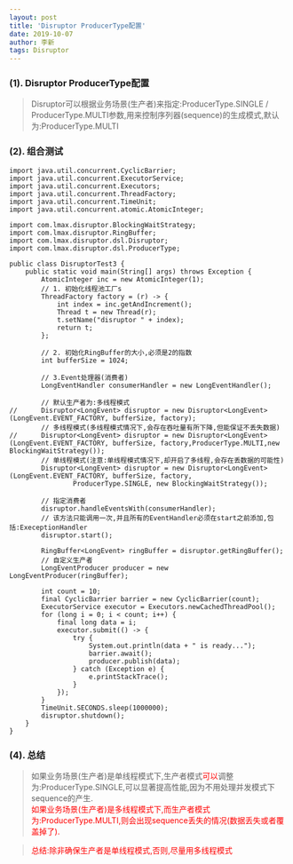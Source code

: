 ```yaml
---
layout: post
title: 'Disruptor ProducerType配置'
date: 2019-10-07
author: 李新
tags: Disruptor
---
```


### (1). Disruptor ProducerType配置
> Disruptor可以根据业务场景(生产者)来指定:ProducerType.SINGLE / ProducerType.MULTI参数,用来控制序列器(sequence)的生成模式,默认为:ProducerType.MULTI   

### (2). 组合测试
```
import java.util.concurrent.CyclicBarrier;
import java.util.concurrent.ExecutorService;
import java.util.concurrent.Executors;
import java.util.concurrent.ThreadFactory;
import java.util.concurrent.TimeUnit;
import java.util.concurrent.atomic.AtomicInteger;

import com.lmax.disruptor.BlockingWaitStrategy;
import com.lmax.disruptor.RingBuffer;
import com.lmax.disruptor.dsl.Disruptor;
import com.lmax.disruptor.dsl.ProducerType;

public class DisruptorTest3 {
	public static void main(String[] args) throws Exception {
		AtomicInteger inc = new AtomicInteger(1);
		// 1. 初始化线程池工厂s
		ThreadFactory factory = (r) -> {
			int index = inc.getAndIncrement();
			Thread t = new Thread(r);
			t.setName("disruptor " + index);
			return t;
		};

		// 2. 初始化RingBuffer的大小,必须是2的指数
		int bufferSize = 1024;

		// 3.Event处理器(消费者)
		LongEventHandler consumerHandler = new LongEventHandler();

		// 默认生产者为:多线程模式
//		Disruptor<LongEvent> disruptor = new Disruptor<LongEvent>(LongEvent.EVENT_FACTORY, bufferSize, factory);
		// 多线程模式(多线程模式情况下,会存在吞吐量有所下降,但能保证不丢失数据)
//		Disruptor<LongEvent> disruptor = new Disruptor<LongEvent>(LongEvent.EVENT_FACTORY, bufferSize, factory,ProducerType.MULTI,new BlockingWaitStrategy());
		// 单线程模式(注意:单线程模式情况下,却开启了多线程,会存在丢数据的可能性)
		Disruptor<LongEvent> disruptor = new Disruptor<LongEvent>(LongEvent.EVENT_FACTORY, bufferSize, factory,
				ProducerType.SINGLE, new BlockingWaitStrategy());
		
		// 指定消费者
		disruptor.handleEventsWith(consumerHandler);
		// 该方法只能调用一次,并且所有的EventHandler必须在start之前添加,包括:ExeceptionHandler
		disruptor.start();

		RingBuffer<LongEvent> ringBuffer = disruptor.getRingBuffer();
		// 自定义生产者
		LongEventProducer producer = new LongEventProducer(ringBuffer);

		int count = 10;
		final CyclicBarrier barrier = new CyclicBarrier(count);
		ExecutorService executor = Executors.newCachedThreadPool();
		for (long i = 0; i < count; i++) {
			final long data = i;
			executor.submit(() -> {
				try {
					System.out.println(data + " is ready...");
					barrier.await();
					producer.publish(data);
				} catch (Exception e) {
					e.printStackTrace();
				}
			});
		}
		TimeUnit.SECONDS.sleep(1000000);
		disruptor.shutdown();
	}
}

```
### (4). 总结
> 如果业务场景(生产者)是单线程模式下,生产者模式<font color='red'>可以</font>调整为:ProducerType.SINGLE,可以显著提高性能,因为不用处理并发模式下sequence的产生.   
> <font color='red'>如果业务场景(生产者)是多线程模式下,而生产者模式为:ProducerType.MULTI,则会出现sequence丢失的情况(数据丢失或者覆盖掉了).</font>   

> <font color='red'>总结:除非确保生产者是单线程模式,否则,尽量用多线程模式</font>  